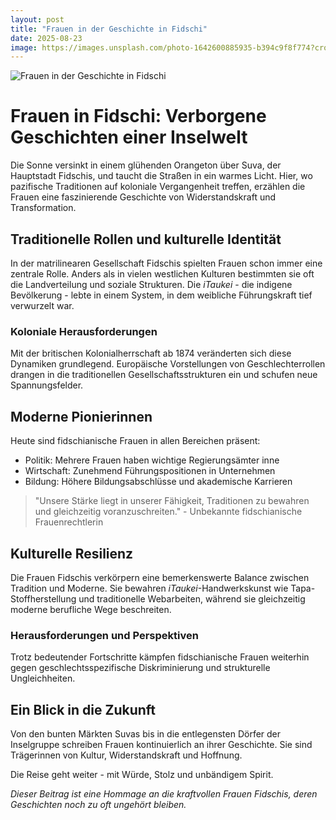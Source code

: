 ```yaml
---
layout: post
title: "Frauen in der Geschichte in Fidschi"
date: 2025-08-23
image: https://images.unsplash.com/photo-1642600885935-b394c9f8f774?crop=entropy&cs=tinysrgb&fit=max&fm=jpg&ixid=M3w3OTQ0MzZ8MHwxfHNlYXJjaHwxfHxGcmF1ZW4lMjBpbiUyMGRlciUyMEdlc2NoaWNodGUlMjBGaWRzY2hpfGVufDB8MHx8fDE3NTU5NjIyNDJ8MA&ixlib=rb-4.1.0&q=80&w=1080
---
```


![Frauen in der Geschichte in Fidschi](https://images.unsplash.com/photo-1642600885935-b394c9f8f774?crop=entropy&cs=tinysrgb&fit=max&fm=jpg&ixid=M3w3OTQ0MzZ8MHwxfHNlYXJjaHwxfHxGcmF1ZW4lMjBpbiUyMGRlciUyMEdlc2NoaWNodGUlMjBGaWRzY2hpfGVufDB8MHx8fDE3NTU5NjIyNDJ8MA&ixlib=rb-4.1.0&q=80&w=1080)

# Frauen in Fidschi: Verborgene Geschichten einer Inselwelt

Die Sonne versinkt in einem glühenden Orangeton über Suva, der Hauptstadt Fidschis, und taucht die Straßen in ein warmes Licht. Hier, wo pazifische Traditionen auf koloniale Vergangenheit treffen, erzählen die Frauen eine faszinierende Geschichte von Widerstandskraft und Transformation.

## Traditionelle Rollen und kulturelle Identität

In der matrilinearen Gesellschaft Fidschis spielten Frauen schon immer eine zentrale Rolle. Anders als in vielen westlichen Kulturen bestimmten sie oft die Landverteilung und soziale Strukturen. Die *iTaukei* - die indigene Bevölkerung - lebte in einem System, in dem weibliche Führungskraft tief verwurzelt war.

### Koloniale Herausforderungen

Mit der britischen Kolonialherrschaft ab 1874 veränderten sich diese Dynamiken grundlegend. Europäische Vorstellungen von Geschlechterrollen drangen in die traditionellen Gesellschaftsstrukturen ein und schufen neue Spannungsfelder.

## Moderne Pionierinnen

Heute sind fidschianische Frauen in allen Bereichen präsent:

- Politik: Mehrere Frauen haben wichtige Regierungsämter inne
- Wirtschaft: Zunehmend Führungspositionen in Unternehmen
- Bildung: Höhere Bildungsabschlüsse und akademische Karrieren

> "Unsere Stärke liegt in unserer Fähigkeit, Traditionen zu bewahren und gleichzeitig voranzuschreiten." - Unbekannte fidschianische Frauenrechtlerin

## Kulturelle Resilienz

Die Frauen Fidschis verkörpern eine bemerkenswerte Balance zwischen Tradition und Moderne. Sie bewahren *iTaukei*-Handwerkskunst wie Tapa-Stoffherstellung und traditionelle Webarbeiten, während sie gleichzeitig moderne berufliche Wege beschreiten.

### Herausforderungen und Perspektiven

Trotz bedeutender Fortschritte kämpfen fidschianische Frauen weiterhin gegen geschlechtsspezifische Diskriminierung und strukturelle Ungleichheiten.

## Ein Blick in die Zukunft

Von den bunten Märkten Suvas bis in die entlegensten Dörfer der Inselgruppe schreiben Frauen kontinuierlich an ihrer Geschichte. Sie sind Trägerinnen von Kultur, Widerstandskraft und Hoffnung.

Die Reise geht weiter - mit Würde, Stolz und unbändigem Spirit.

*Dieser Beitrag ist eine Hommage an die kraftvollen Frauen Fidschis, deren Geschichten noch zu oft ungehört bleiben.*
